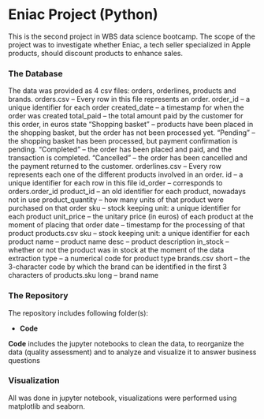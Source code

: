 # Eniac Project (Python)
This is the second project in WBS data science bootcamp.
The scope of the project was to investigate whether Eniac, a tech seller specialized in Apple products, should discount products to enhance sales.

### The Database
The data was provided as 4 csv files: orders, orderlines, products and brands.
    orders.csv – Every row in this file represents an order.
        order_id – a unique identifier for each order
        created_date – a timestamp for when the order was created
        total_paid – the total amount paid by the customer for this order, in euros
        state 
            “Shopping basket” – products have been placed in the shopping basket, but the order has not been processed yet.
            “Pending” – the shopping basket has been processed, but payment confirmation is pending.
            “Completed” – the order has been placed and paid, and the transaction is completed.
            “Cancelled” – the order has been cancelled and the payment returned to the customer.
    orderlines.csv – Every row represents each one of the different products involved in an order.
        id – a unique identifier for each row in this file
        id_order – corresponds to orders.order_id
        product_id – an old identifier for each product, nowadays not in use
        product_quantity – how many units of that product were purchased on that order
        sku – stock keeping unit: a unique identifier for each product
        unit_price – the unitary price (in euros) of each product at the moment of placing that order
        date – timestamp for the processing of that product
    products.csv
        sku – stock keeping unit: a unique identifier for each product
        name – product name
        desc – product description
        in_stock – whether or not the product was in stock at the moment of the data extraction
        type – a numerical code for product type
    brands.csv
        short – the 3-character code by which the brand can be identified in the first 3 characters of products.sku
        long – brand name

### The Repository
The repository includes following folder(s):
- **Code**

**Code** includes the  jupyter notebooks to clean the data, to reorganize the data (quality assessment) and to analyze and visualize it to answer business questions

### Visualization
All was done in jupyter notebook, visualizations were performed using matplotlib and seaborn.
